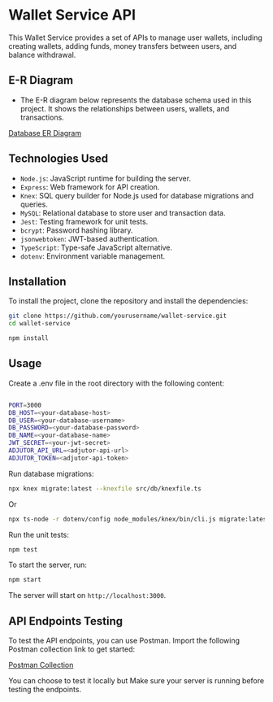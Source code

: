 # Wallet Service API

This Wallet Service provides a set of APIs to manage user wallets, including creating wallets, adding funds, money transfers between users, and balance withdrawal.


## E-R Diagram
- The E-R diagram below represents the database schema used in this project. It shows the relationships between users, wallets, and transactions.

[Database ER Diagram](https://dbdesigner.page.link/eGEW7KHB6Aepequh9)

## Technologies Used
- `Node.js`: JavaScript runtime for building the server.
- `Express`: Web framework for API creation.
- `Knex`: SQL query builder for Node.js used for database migrations and queries.
- `MySQL`: Relational database to store user and transaction data.
- `Jest`: Testing framework for unit tests.
- `bcrypt`: Password hashing library.
- `jsonwebtoken`: JWT-based authentication.
- `TypeScript`: Type-safe JavaScript alternative.
- `dotenv`: Environment variable management.


## Installation

To install the project, clone the repository and install the dependencies:

```bash
git clone https://github.com/yourusername/wallet-service.git
cd wallet-service

npm install
```

## Usage

Create a .env file in the root directory with the following content:

```bash

PORT=3000
DB_HOST=<your-database-host>
DB_USER=<your-database-username>
DB_PASSWORD=<your-database-password>
DB_NAME=<your-database-name>
JWT_SECRET=<your-jwt-secret>
ADJUTOR_API_URL=<adjutor-api-url>
ADJUTOR_TOKEN=<adjutor-api-token>
```


Run database migrations:

```bash
npx knex migrate:latest --knexfile src/db/knexfile.ts
```
Or

```bash
npx ts-node -r dotenv/config node_modules/knex/bin/cli.js migrate:latest --knexfile src/db/knexfile.ts
```

Run the unit tests:

```bash
npm test
```

To start the server, run:

```bash
npm start
```

The server will start on `http://localhost:3000`.

## API Endpoints Testing
To test the API endpoints, you can use Postman. Import the following Postman collection link to get started:

[Postman Collection](https://www.postman.com/be-devs-8933/workspace/be/request/35579147-3842bf86-4937-4253-8f7f-3a33f8d9444e?action=share&creator=35579147&ctx=documentation)

You can choose to test it locally but Make sure your server is running before testing the endpoints.